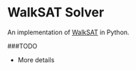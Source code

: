 # WalkSAT Solver

An implementation of [WalkSAT](https://en.wikipedia.org/wiki/WalkSAT) in Python. 

###TODO
* More details
